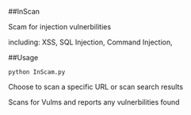 ##InScan

Scam for injection vulnerbilities 

including:
XSS,
SQL Injection,
Command Injection,

##Usage

`python InScam.py`

Choose to scan a specific URL or scan search results

Scans for Vulms and reports any vulnerbilities found



